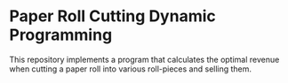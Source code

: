 # Paper Roll Cutting Dynamic Programming
 This repository implements a program that calculates the optimal revenue when cutting a paper roll into various roll-pieces and selling them.
